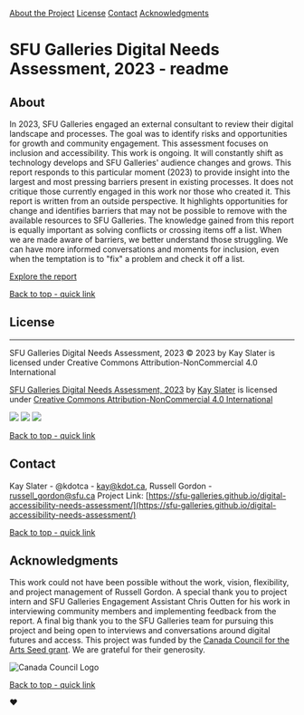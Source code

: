 [About the Project](#about) [License](#license) [Contact](#contact) [Acknowledgments](#acknowledgments)

# SFU Galleries Digital Needs Assessment, 2023 - readme

## About

In 2023, SFU Galleries engaged an external consultant to review their digital landscape and processes. The goal was to identify risks and opportunities for growth and community engagement. This assessment focuses on inclusion and accessibility. This work is ongoing. It will constantly shift as technology develops and SFU Galleries' audience changes and grows. This report responds to this particular moment (2023) to provide insight into the largest and most pressing barriers present in existing processes. It does not critique those currently engaged in this work nor those who created it. This report is written from an outside perspective. It highlights opportunities for change and identifies barriers that may not be possible to remove with the available resources to SFU Galleries. The knowledge gained from this report is equally important as solving conflicts or crossing items off a list. When we are made aware of barriers, we better understand those struggling. We can have more informed conversations and moments for inclusion, even when the temptation is to "fix" a problem and check it off a list.

[Explore the report](https://sfu-galleries.github.io/digital-accessibility-needs-assessment/)

[Back to top - quick link](#top)

## License
-------

SFU Galleries Digital Needs Assessment, 2023 © 2023 by Kay Slater is licensed under Creative Commons Attribution-NonCommercial 4.0 International

[SFU Galleries Digital Needs Assessment, 2023](https://sfu-galleries.github.io/digital-accessibility-needs-assessment/) by [Kay Slater](https://kdot.ca) is licensed under [Creative Commons Attribution-NonCommercial 4.0 International](https://creativecommons.org/licenses/by-nc/4.0/?ref=chooser-v1)

![](https://mirrors.creativecommons.org/presskit/icons/cc.svg?ref=chooser-v1) ![](https://mirrors.creativecommons.org/presskit/icons/by.svg?ref=chooser-v1) ![](https://mirrors.creativecommons.org/presskit/icons/nc.svg?ref=chooser-v1)

[Back to top - quick link](#top)

## Contact

Kay Slater - @kdotca - kay@kdot.ca, Russell Gordon - russell_gordon@sfu.ca Project Link: [https://sfu-galleries.github.io/digital-accessibility-needs-assessment/](https://sfu-galleries.github.io/digital-accessibility-needs-assessment/)

[Back to top - quick link](#top)

## Acknowledgments

This work could not have been possible without the work, vision, flexibility, and project management of Russell Gordon. A special thank you to project intern and SFU Galleries Engagement Assistant Chris Outten for his work in interviewing community members and implementing feedback from the report. A final big thank you to the SFU Galleries team for pursuing this project and being open to interviews and conversations around digital futures and access. This project was funded by the [Canada Council for the Arts Seed grant](https://canadacouncil.ca/funding/strategic-funds/strategic-innovation-fund/innovation-grants/seed). We are grateful for their generosity.

![Canada Council Logo](https://sfu-galleries.github.io/digital-accessibility-needs-assessment/media/CCA_RGB_black_e.jpg)

[Back to top - quick link](#top)

❤️
